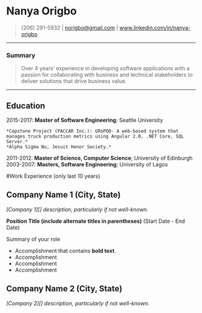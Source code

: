 Nanya Origbo
============
> (206) 291-5932 | norigbo@gmail.com | www.linkedin.com/in/nanya-origbo

----

### Summary
> Over 4 years’ experience in developing software applications with a passion for collaborating with business and technical stakeholders to deliver solutions that drive business value.

----
Education
---------

2015-2017:   **Master of Software Engineering**; Seattle University

    *Capstone Project (PACCAR Inc.): GRoPOD- A web-based system that manages truck production metrics using Angular 2.0, .NET Core, SQL      Server.*
    *Alpha Sigma Nu, Jesuit Honor Society.*

2011-2012:   **Master of Science, Computer Science**; University of Edinburgh
2003-2007:   **Masters, Software Engineering**; University of Lagos
     
#Work Experience (only last 10 years)

## Company Name 1 (City, State)
*[Company 1][] description, particularly if not well-known.*

**Position Title (include alternate titles in parentheses)** (Start Date - End Date)

Summary of your role

- Accomplishment that contains **bold text**.
- Accomplishment
- Accomplishment
- Accomplishment

## Company Name 2 (City, State)
*[Company 2][] description, particularly if not well-known.*
